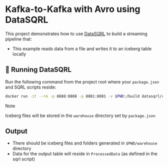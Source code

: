 # Kafka-to-Kafka with Avro using DataSQRL

This project demonstrates how to use [DataSQRL](https://datasqrl.com) to build a streaming pipeline that:

- This example reads data from a file and writes it to an iceberg table locally

## 🐳 Running DataSQRL

Run the following command from the project root where your `package.json` and SQRL scripts reside:

```bash
docker run -it --rm -p 8888:8888 -p 8081:8081 -v $PWD:/build datasqrl/cmd:latest run -c package.json
```

> [!NOTE]
> Iceberg files will be stored in the `warehouse` directory set by `package.json`

## Output

* There should be iceberg files and folders generated in `$PWD/warehouse` directory 
* Data for the output table will reside in `ProcessedData` (as defined in the sqrl script)
